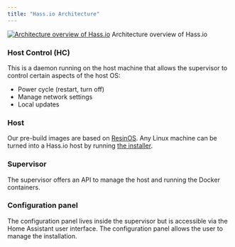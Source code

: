```yaml
---
title: "Hass.io Architecture"
---
```


<p class='img'>
  <a href='/images/hassio/architecture.png'><img src='/images/hassio/architecture.png' alt='Architecture overview of Hass.io'></a>
  Architecture overview of Hass.io
</p>

### Host Control (HC)

This is a daemon running on the host machine that allows the supervisor to control certain aspects of the host OS:

 - Power cycle (restart, turn off)
 - Manage network settings
 - Local updates

### Host

Our pre-build images are based on [ResinOS]. Any Linux machine can be turned into a Hass.io host by running [the installer][linux].

### Supervisor

The supervisor offers an API to manage the host and running the Docker containers.

### Configuration panel

The configuration panel lives inside the supervisor but is accessible via the Home Assistant user interface. The configuration panel allows the user to manage the installation.

[ResinOS]: https://resinos.io/
[linux]: /hassio/installation/#alternative-install-on-generic-linux-server
